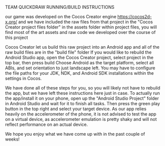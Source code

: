 TEAM QUICKDRAW RUNNING/BUILD INSTRUCTIONS

our game was developed on the Cocos Creator engine
https://cocos2d-x.org/
and we have included the raw files from that project in the "Cocos Creator project files folder"
in the assets folder within project files, you will find most of the art assets and raw code we developed over the course of this project

Cocos Creator let us build this raw project into an Android app and all of the raw build files are in the "build file" folder
If you would like to rebuild the Android Studio app, open the Cocos Creator project, select project in the top bar, then press build
Choose Android as the target platform, select all ABIs, and set orientation to just landscape left.
You may have to configure the file paths for your JDK, NDK, and Android SDK installations within the settings in Cocos.

We have done all of these steps for you, so you will likely not have to rebuild the app, but we have left these instructions here just in case.
To actually run the app/install it on your phone, open up the "Android Studio Project" folder in Android Studio and wait for it to finish all tasks.
Then press the green play button in the top right and select your target device.
As our app relies heavily on the accelerometer of the phone, it is not advised to test the app on a virtual device, as accelerometer emulation is pretty shaky and will not reflect performance on an actual device.

We hope you enjoy what we have come up with in the past couple of weeks!
